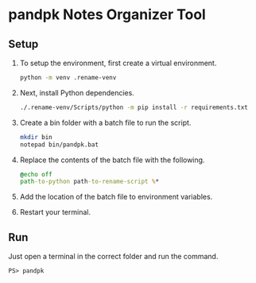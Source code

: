 # pandpk Notes Organizer Tool

## Setup
1.  To setup the environment, first create a virtual environment.

    ```sh
    python -m venv .rename-venv
    ```

2.  Next, install Python dependencies.

    ```sh
    ./.rename-venv/Scripts/python -m pip install -r requirements.txt
    ```

3. Create a bin folder with a batch file to run the script.

    ```sh
    mkdir bin
    notepad bin/pandpk.bat
    ```

4.  Replace the contents of the batch file with the following.

    ```bat
    @echo off
    path-to-python path-to-rename-script %*
    ```

5.  Add the location of the batch file to environment variables.
6.  Restart your terminal.

## Run
Just open a terminal in the correct folder and run the command.
```pwsh
PS> pandpk
```
